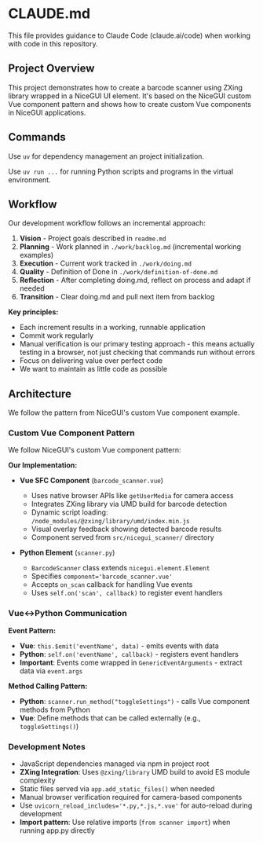 # CLAUDE.md

This file provides guidance to Claude Code (claude.ai/code) when working with code in this repository.

## Project Overview

This project demonstrates how to create a barcode scanner using ZXing library wrapped in a NiceGUI UI element.
It's based on the NiceGUI custom Vue component pattern and shows how to create custom Vue components in NiceGUI applications.

## Commands

Use `uv` for dependency management an project initialization.

Use `uv run ...` for running Python scripts and programs in the virtual environment.

## Workflow

Our development workflow follows an incremental approach:

1. **Vision** - Project goals described in `readme.md`
2. **Planning** - Work planned in `./work/backlog.md` (incremental working examples)
3. **Execution** - Current work tracked in `./work/doing.md`
4. **Quality** - Definition of Done in `./work/definition-of-done.md`
5. **Reflection** - After completing doing.md, reflect on process and adapt if needed
6. **Transition** - Clear doing.md and pull next item from backlog

**Key principles:**

- Each increment results in a working, runnable application
- Commit work regularly
- Manual verification is our primary testing approach - this means actually testing in a browser, not just checking that commands run without errors
- Focus on delivering value over perfect code
- We want to maintain as little code as possible

## Architecture

We follow the pattern from NiceGUI's custom Vue component example.

### Custom Vue Component Pattern

We follow NiceGUI's custom Vue component pattern:

**Our Implementation:**

- **Vue SFC Component** (`barcode_scanner.vue`)
  - Uses native browser APIs like `getUserMedia` for camera access
  - Integrates ZXing library via UMD build for barcode detection
  - Dynamic script loading: `/node_modules/@zxing/library/umd/index.min.js`
  - Visual overlay feedback showing detected barcode results
  - Component served from `src/nicegui_scanner/` directory

- **Python Element** (`scanner.py`)
  - `BarcodeScanner` class extends `nicegui.element.Element`
  - Specifies `component='barcode_scanner.vue'`
  - Accepts `on_scan` callback for handling Vue events
  - Uses `self.on('scan', callback)` to register event handlers

### Vue↔Python Communication

**Event Pattern:**

- **Vue**: `this.$emit('eventName', data)` - emits events with data
- **Python**: `self.on('eventName', callback)` - registers event handlers
- **Important**: Events come wrapped in `GenericEventArguments` - extract data via `event.args`

**Method Calling Pattern:**

- **Python**: `scanner.run_method("toggleSettings")` - calls Vue component methods from Python
- **Vue**: Define methods that can be called externally (e.g., `toggleSettings()`)

### Development Notes

- JavaScript dependencies managed via npm in project root
- **ZXing Integration**: Uses `@zxing/library` UMD build to avoid ES module complexity
- Static files served via `app.add_static_files()` when needed
- Manual browser verification required for camera-based components
- Use `uvicorn_reload_includes='*.py,*.js,*.vue'` for auto-reload during development
- **Import pattern**: Use relative imports (`from scanner import`) when running app.py directly
